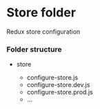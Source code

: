 # Store folder

Redux store configuration

### Folder structure

* store

  * configure-store.js
  * configure-store.dev.js
  * configure-store.prod.js
  * ...
